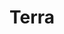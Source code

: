 ---
title: Terra
description: "This page provides the details of SODA DashBoard"
weight: 3
disableToc: false
---